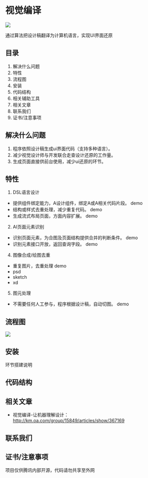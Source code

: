 # 视觉编译
<img src="http://km.oa.com/files/photos/pictures/201810/1540543101_80_w660_h280.png" />

通过算法把设计稿翻译为计算机语言，实现UI界面还原


## 目录
1. 解决什么问题
2. 特性
3. 流程图
4. 安装
5. 代码结构
6. 相关辅助工具
7. 相关文章
8. 联系我们
9. 证书/注意事项

## 解决什么问题
1. 程序依照设计稿生成ui界面代码（支持多种语言）。
2. 减少视觉设计师与开发联合走查设计还原的工作量。
3. 生成页面直接供前台使用，减少ui还原的环节。

## 特性
1. DSL语言设计
* 提供组件绑定能力，A设计组件，绑定A或A相关代码片段。 demo
* 结构或样式去重处理，减少重复代码。 demo
* 生成流式布局页面，方面内容扩展。 demo

2. AI页面元素识别
* 识别页面元素，为合图及页面结构提供合并的判断条件。 demo
* 识别元素接口开放，返回查询字段。 demo

4. 图像合成/绘图去重
* 重复图片，去重处理  demo
* psd 
* sketch
* xd

5. 图元处理
* 不需要任何人工参与，程序根据设计稿，自动切图。 demo


## 流程图
<img src="http://km.oa.com/files/photos/pictures/201901/1547005473_87_w966_h636.png" />



## 安装
环节搭建说明

## 代码结构
    
## 相关文章
- 视觉编译-让机器理解设计：http://km.oa.com/group/15849/articles/show/367169

## 联系我们

## 证书/注意事项
项目仅供腾讯内部开源，代码请勿共享至外网

